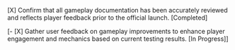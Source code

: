 [X] Confirm that all gameplay documentation has been accurately reviewed and reflects player feedback prior to the official launch. [Completed]

[- [X] Gather user feedback on gameplay improvements to enhance player engagement and mechanics based on current testing results. [In Progress]]